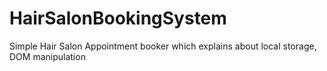 # HairSalonBookingSystem
Simple Hair Salon Appointment booker which explains about local storage, DOM manipulation
